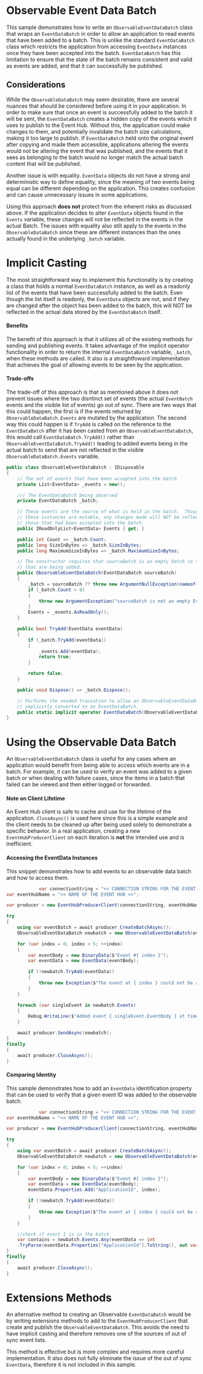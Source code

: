 # Observable Event Data Batch

This sample demonstrates how to write an `ObservableEventDataBatch` class that wraps an `EventDataBatch` in order to allow an application to read events that have been added to a batch. This is unlike the standard `EventDataBatch` class which restricts the application from accessing `EventData` instances once they have been accepted into the batch. `EventDataBatch` has this limitation to ensure that the state of the batch remains consistent and valid as events are added, and that it can successfully be published.

## Considerations

While the `ObservableDataBatch` may seem desirable, there are several nuances that should be considered before using it in your application.   In order to make sure that once an event is successfully added to the batch it will be sent, the `EventDataBatch` creates a hidden copy of the events which it uses to publish to the Event Hub. Without this, the application could make changes to them, and potentially invalidate the batch size calculations,  making it too large to publish.   If `EventDataBatch` held onto the original event after copying and made them accessible, applications altering the events would not be altering the event that was published, and the events that it sees as belonging to the batch would no longer match the actual batch content that will be published. 


Another issue is with equality. `EventData` objects do not have a strong and deterministic way to define equality, since the meaning of two events being equal can be different depending on the application. This creates confusion and can cause unnecessary issues in some applications.

Using this approach **does not** protect from the inherent risks as discussed above. If the application decides to alter `EventData` objects found in the `Events` variable, these changes will not be reflected in the events in the actual Batch. The issues with equality also still apply to the events in the `ObservableDataBatch` since these are different instances than the ones actually found in the underlying `_batch` variable. 

#  Implicit Casting

The most straightforward way to implement this functionality is by creating a class that holds a normal `EventDataBatch` instance, as well as a readonly list of the events that have been successfully added to the batch. Even though the list itself is readonly, the `EventData` objects are not, and if they are changed after the object has been added to the batch, this will NOT be reflected in the actual data stored by the `EventDataBatch` itself. 

#### Benefits

The benefit of this approach is that it utilizes all of the existing methods for sending and publishing events. It takes advantage of the implicit operator functionality in order to return the internal `EventDataBatch` variable, `_batch`, when these methods are called. It also is a straightfoward implementation that achieves the goal of allowing events to be seen by the application.

#### Trade-offs

The trade-off of this approach is that as mentioned above it does not prevent issues where the two disntinct set of events (the actual `EventBatch` events and the visible list of events) go out of sync. There are two ways that this could happen, the first is if the events returned by `ObservableDataBatch.Events` are mutated by the application. The second way this could happen is if `TryAdd` is called on the reference to the `EventDataBatch` after it has been casted from an `ObservableEventDataBatch`, this would call `EventDataBatch.TryAdd()` rather than `ObservableEventDataBatch.TryAdd()` leading to added events being in the actual batch to send that are not reflected in the visible `ObservableDataBatch.Events` variable.

```C# Snippet:Sample09_ObservableEventBatch
public class ObservableEventDataBatch : IDisposable
{
    // The set of events that have been accepted into the batch
    private List<EventData> _events = new();

    /// The EventDataBatch being observed
    private EventDataBatch _batch;

    // These events are the source of what is held in the batch.  Though
    // these instances are mutable, any changes made will NOT be reflected to
    // those that had been accepted into the batch.
    public IReadOnlyList<EventData> Events { get; }

    public int Count => _batch.Count;
    public long SizeInBytes => _batch.SizeInBytes;
    public long MaximumSizeInBytes => _batch.MaximumSizeInBytes;

    // The constructor requires that sourceBatch is an empty batch so that it can track the events
    // that are being added.
    public ObservableEventDataBatch(EventDataBatch sourceBatch)
    {
        _batch = sourceBatch ?? throw new ArgumentNullException(nameof(sourceBatch));
        if (_batch.Count > 0)
        {
            throw new ArgumentException("sourceBatch is not an empty EventBatch");
        }
        Events = _events.AsReadOnly();
    }

    public bool TryAdd(EventData eventData)
    {
        if (_batch.TryAdd(eventData))
        {
            _events.Add(eventData);
            return true;
        }

        return false;
    }

    public void Dispose() => _batch.Dispose();

    // Performs the needed transation to allow an ObservableEventDataBatch to be
    // implicitly converted to an EventDataBatch.
    public static implicit operator EventDataBatch(ObservableEventDataBatch observable) => observable._batch;
}
```

# Using the Observable Data Batch
An `ObservableEventDataBatch` class is useful for any cases where an application would benefit from being able to access which events are in a batch. For example, it can be used to verify an event was added to a given batch or when dealing with failure cases, since the items in a batch that failed can be viewed and then either logged or forwarded. 

#### Note on Client Lifetime
An Event Hub client is safe to cache and use for the lifetime of the application. `CloseAsync()` is used here since this is a simple example and the client needs to be cleaned up after being used solely to demonstrate a specific behavior. In a real application, creating a new `EventHubProducerClient` on each iteration is **not** the intended use and is inefficient.  

#### Accessing the EventData Instances
This snippet demonstrates how to add events to an observable data batch and how to access them.
```C# Snippet:Sample09_AccessingEventData
            var connectionString = "<< CONNECTION STRING FOR THE EVENT HUBS NAMESPACE >>";
var eventHubName = "<< NAME OF THE EVENT HUB >>";

var producer = new EventHubProducerClient(connectionString, eventHubName);

try
{
    using var eventBatch = await producer.CreateBatchAsync();
    ObservableEventDataBatch newbatch = new ObservableEventDataBatch(eventBatch);

    for (var index = 0; index < 5; ++index)
    {
        var eventBody = new BinaryData($"Event #{ index }");
        var eventData = new EventData(eventBody);

        if (!newbatch.TryAdd(eventData))
        {
            throw new Exception($"The event at { index } could not be added.");
        }
    }

    foreach (var singleEvent in newbatch.Events)
    {
        Debug.WriteLine($"Added event { singleEvent.EventBody } at time { singleEvent.EnqueuedTime }");
    }

    await producer.SendAsync(newbatch);
}
finally
{
    await producer.CloseAsync();
}
```

#### Comparing Identity

This sample demonstrates how to add an `EventData` identification property that can be used to verify that a given event ID was added to the observable batch. 
```C# Snippet:Sample09_CheckingBatch
            var connectionString = "<< CONNECTION STRING FOR THE EVENT HUBS NAMESPACE >>";
var eventHubName = "<< NAME OF THE EVENT HUB >>";

var producer = new EventHubProducerClient(connectionString, eventHubName);

try
{
    using var eventBatch = await producer.CreateBatchAsync();
    ObservableEventDataBatch newbatch = new ObservableEventDataBatch(eventBatch);

    for (var index = 0; index < 5; ++index)
    {
        var eventBody = new BinaryData($"Event #{ index }");
        var eventData = new EventData(eventBody);
        eventData.Properties.Add("ApplicationId", index);

        if (!newbatch.TryAdd(eventData))
        {
            throw new Exception($"The event at { index } could not be added.");
        }
    }

    //check if event 1 is in the batch
    var contains = newbatch.Events.Any(eventData => int
    .TryParse(eventData.Properties["ApplicationId"].ToString(), out var id) && id == 1);
}
finally
{
    await producer.CloseAsync();
}
```

# Extensions Methods 

An alternative method to creating an Observable `EventDataBatch` would be by writing extensions methods to add to the `EventHubProducerClient` that create and publish the `ObservableEventDataBatch`. This avoids the need to have implicit casting and therefore removes one of the sources of out of sync event lists.

This method is effective but is more complex and requires more careful implementation. It also does not fully eliminate the issue of the out of sync `EventData`, therefore it is not included in this sample. 
